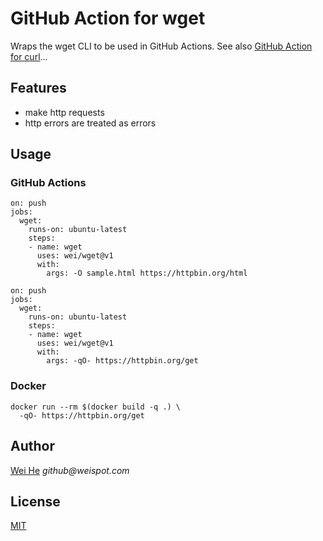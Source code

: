 # GitHub Action for wget

Wraps the wget CLI to be used in GitHub Actions. See also [GitHub Action for curl](https://github.com/marketplace/actions/github-action-for-curl)...


## Features
 * make http requests
 * http errors are treated as errors


## Usage

### GitHub Actions
```
on: push
jobs:
  wget:
    runs-on: ubuntu-latest
    steps:
    - name: wget
      uses: wei/wget@v1
      with:
        args: -O sample.html https://httpbin.org/html
```

```
on: push
jobs:
  wget:
    runs-on: ubuntu-latest
    steps:
    - name: wget
      uses: wei/wget@v1
      with:
        args: -qO- https://httpbin.org/get
```

### Docker
```
docker run --rm $(docker build -q .) \
  -qO- https://httpbin.org/get
```


## Author
[Wei He](https://github.com/wei) _github@weispot.com_


## License
[MIT](https://wei.mit-license.org)
